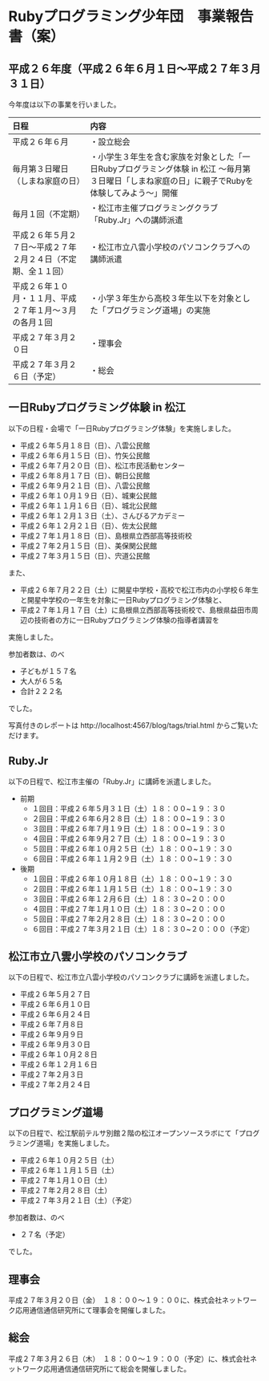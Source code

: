 # Rubyプログラミング少年団　事業報告書（案）

## 平成２６年度（平成２６年６月１日～平成２７年３月３１日）

今年度は以下の事業を行いました。

| 日程 | 内容 |
|:------------|:------------|
| 平成２６年６月 | ・設立総会 |
| 毎月第３日曜日（しまね家庭の日） | ・小学生３年生を含む家族を対象とした「一日Rubyプログラミング体験 in 松江 ～毎月第３日曜日「しまね家庭の日」に親子でRubyを体験してみよう～」開催 |
| 毎月１回（不定期） | ・松江市主催プログラミングクラブ「Ruby.Jr」への講師派遣 |
| 平成２６年５月２７日～平成２７年２月２４日（不定期、全１１回）| ・松江市立八雲小学校のパソコンクラブへの講師派遣 |
| 平成２６年１０月・１１月、平成２７年１月〜３月の各月１回 | ・小学３年生から高校３年生以下を対象とした「プログラミング道場」の実施 |
| 平成２７年３月２０日 | ・理事会 |
| 平成２７年３月２６日（予定） | ・総会 |

## 一日Rubyプログラミング体験 in 松江

以下の日程・会場で「一日Rubyプログラミング体験」を実施しました。

 * 平成２６年５月１８日（日）、八雲公民館
 * 平成２６年６月１５日（日）、竹矢公民館
 * 平成２６年７月２０日（日）、松江市民活動センター
 * 平成２６年８月１７日（日）、朝日公民館
 * 平成２６年９月２１日（日）、八雲公民館
 * 平成２６年１０月１９日（日）、城東公民館
 * 平成２６年１１月１６日（日）、城北公民館
 * 平成２６年１２月１３日（土）、さんびるアカデミー
 * 平成２６年１２月２１日（日）、佐太公民館
 * 平成２７年１月１８日（日）、島根県立西部高等技術校
 * 平成２７年２月１５日（日）、美保関公民館
 * 平成２７年３月１５日（日）、宍道公民館

また、

 * 平成２６年７月２２日（土）に開星中学校・高校で松江市内の小学校６年生と開星中学校の一年生を対象に一日Rubyプログラミング体験と、
 * 平成２７年１月１７日（土）に島根県立西部高等技術校で、島根県益田市周辺の技術者の方に一日Rubyプログラミング体験の指導者講習を

実施しました。

参加者数は、のべ

 * 子どもが１５７名
 * 大人が６５名
 * 合計２２２名

でした。

写真付きのレポートは http://localhost:4567/blog/tags/trial.html からご覧いただけます。

## Ruby.Jr

以下の日程で、松江市主催の「Ruby.Jr」に講師を派遣しました。

 * 前期
   * １回目：平成２６年５月３１日（土）１８：００~１９：３０
   * ２回目：平成２６年６月２８日（土）１８：００~１９：３０
   * ３回目：平成２６年７月１９日（土）１８：００~１９：３０
   * ４回目：平成２６年９月２７日（土）１８：００~１９：３０
   * ５回目：平成２６年１０月２５日（土）１８：００~１９：３０
   * ６回目：平成２６年１１月２９日（土）１８：００~１９：３０
 * 後期
   * １回目：平成２６年１０月１８日（土）１８：００~１９：３０
   * ２回目：平成２６年１１月１５日（土）１８：００~１９：３０
   * ３回目：平成２６年１２月６日（土）１８：３０~２０：００
   * ４回目：平成２７年１月１０日（土）１８：３０~２０：００
   * ５回目：平成２７年２月２８日（土）１８：３０~２０：００
   * ６回目：平成２７年３月２１日（土）１８：３０~２０：００（予定）

## 松江市立八雲小学校のパソコンクラブ

以下の日程で、松江市立八雲小学校のパソコンクラブに講師を派遣しました。

 * 平成２６年５月２７日
 * 平成２６年６月１０日
 * 平成２６年６月２４日
 * 平成２６年７月８日
 * 平成２６年９月９日
 * 平成２６年９月３０日
 * 平成２６年１０月２８日
 * 平成２６年１２月１６日
 * 平成２７年２月３日
 * 平成２７年２月２４日

## プログラミング道場

以下の日程で、松江駅前テルサ別館２階の松江オープンソースラボにて「プログラミング道場」を実施しました。

 * 平成２６年１０月２５日（土）
 * 平成２６年１１月１５日（土）
 * 平成２７年１月１０日（土）
 * 平成２７年２月２８日（土）
 * 平成２７年３月２１日（土）（予定）

参加者数は、のべ

 * ２７名（予定）

でした。

## 理事会

平成２７年３月２０日（金）　１８：００〜１９：００に、株式会社ネットワーク応用通信通信研究所にて理事会を開催しました。

## 総会

平成２７年３月２６日（木）　１８：００〜１９：００（予定）に、株式会社ネットワーク応用通信通信研究所にて総会を開催しました。
